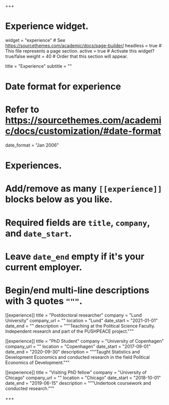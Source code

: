+++
# Experience widget.
widget = "experience"  # See https://sourcethemes.com/academic/docs/page-builder/
headless = true  # This file represents a page section.
active = true  # Activate this widget? true/false
weight = 40  # Order that this section will appear.

title = "Experience"
subtitle = ""

# Date format for experience
#   Refer to https://sourcethemes.com/academic/docs/customization/#date-format
date_format = "Jan 2006"

# Experiences.
#   Add/remove as many `[[experience]]` blocks below as you like.
#   Required fields are `title`, `company`, and `date_start`.
#   Leave `date_end` empty if it's your current employer.
#   Begin/end multi-line descriptions with 3 quotes `"""`.
[[experience]]
  title = "Postdoctoral researcher"
  company = "Lund University"
  company_url = ""
  location = "Lund"
  date_start = "2021-01-01"
  date_end = ""
  description = """Teaching at the Political Science Faculty. Independent research and part of the PUSHPEACE project."""

[[experience]]
  title = "PhD Student"
  company = "University of Copenhagen"
  company_url = ""
  location = "Copenhagen"
  date_start = "2017-09-01"
  date_end = "2020-09-30"
  description = """Taught Statistics and Development Economics and conducted research in the field Political Economics of Development."""

[[experience]]
  title = "Visiting PhD fellow"
  company = "University of Chicago"
  company_url = ""
  location = "Chicago"
  date_start = "2018-10-01"
  date_end = "2019-06-15"
  description = """Undertook coursework and conducted research."""

+++
